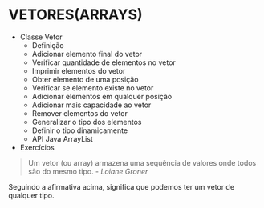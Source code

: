 # VETORES(ARRAYS)

* Classe Vetor
    * Definição
    * Adicionar elemento final do vetor
    * Verificar quantidade de elementos no vetor
    * Imprimir elementos do vetor
    * Obter elemento de uma posição
    * Verificar se elemento existe no vetor
    * Adicionar elementos em qualquer posição
    * Adicionar mais capacidade ao vetor
    * Remover elementos do vetor
    * Generalizar o tipo dos elementos
    * Definir o tipo dinamicamente
    * API Java ArrayList
* Exercícios

> Um vetor (ou array) armazena uma sequência de valores onde todos são do mesmo tipo. - _Loiane Groner_

Seguindo a afirmativa acima, significa que podemos ter um vetor de qualquer tipo.
